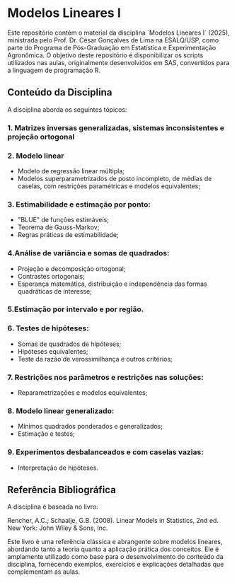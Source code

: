 # Modelos Lineares I

Este repositório contém o material da disciplina ´Modelos Lineares I´ (2025), ministrada pelo Prof. Dr. César Gonçalves de Lima na ESALQ/USP, como parte do Programa de Pós-Graduação em Estatística e Experimentação Agronômica. O objetivo deste repositório é disponibilizar os scripts utilizados nas aulas, originalmente desenvolvidos em SAS, convertidos para a linguagem de programação R.

## Conteúdo da Disciplina
A disciplina aborda os seguintes tópicos:

### 1. Matrizes inversas generalizadas, sistemas inconsistentes e projeção ortogonal

### 2. Modelo linear
- Modelo de regressão linear múltipla;
- Modelos superparametrizados de posto incompleto, de médias de caselas, com restrições paramétricas e modelos equivalentes;

### 3. Estimabilidade e estimação por ponto:
- "BLUE" de funções estimáveis;
- Teorema de Gauss-Markov;
- Regras práticas de estimabilidade;

### 4.Análise de variância e somas de quadrados:
- Projeção e decomposição ortogonal;
- Contrastes ortogonais;
- Esperança matemática, distribuição e independência das formas quadráticas de interesse;

### 5.Estimação por intervalo e por região.

### 6. Testes de hipóteses:
- Somas de quadrados de hipóteses;
- Hipóteses equivalentes;
- Teste da razão de verossimilhança e outros critérios;

### 7. Restrições nos parâmetros e restrições nas soluções:
- Reparametrizações e modelos equivalentes;

### 8. Modelo linear generalizado:
- Mínimos quadrados ponderados e generalizados;
- Estimação e testes;

### 9. Experimentos desbalanceados e com caselas vazias:
- Interpretação de hipóteses.

## Referência Bibliográfica
A disciplina é baseada no livro:

Rencher, A.C.; Schaalje, G.B. (2008). Linear Models in Statistics, 2nd ed. New York: John Wiley & Sons, Inc.

Este livro é uma referência clássica e abrangente sobre modelos lineares, abordando tanto a teoria quanto a aplicação prática dos conceitos. Ele é amplamente utilizado como base para o desenvolvimento do conteúdo da disciplina, fornecendo exemplos, exercícios e explicações detalhadas que complementam as aulas.


